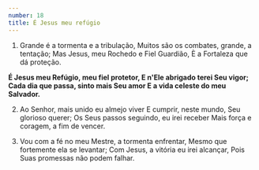 ```yaml
---
number: 18
title: É Jesus meu refúgio
---
```


1. Grande é a tormenta e a tribulação,
  Muitos são os combates, grande, a tentação;
  Mas Jesus, meu Rochedo e Fiel Guardião,
  È a Fortaleza que dá proteção.

  __É Jesus meu Refúgio, meu fiel protetor,
  E n'Ele abrigado terei Seu vigor;
  Cada dia que passa, sinto mais Seu amor
  E a vida celeste do meu Salvador.__

2. Ao Senhor, mais unido eu almejo viver
  E cumprir, neste mundo, Seu glorioso querer;
  Os Seus passos seguindo, eu irei receber
  Mais força e coragem, a fim de vencer.

3. Vou com a fé no meu Mestre, a tormenta enfrentar,
  Mesmo que fortemente ela se levantar;
  Com Jesus, a vitória eu irei alcançar,
  Pois Suas promessas não podem falhar.
